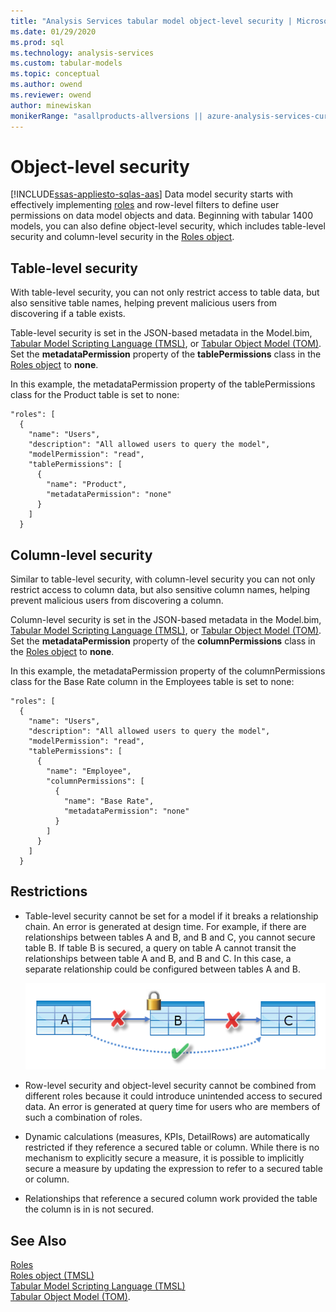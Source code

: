 ```yaml
---
title: "Analysis Services tabular model object-level security | Microsoft Docs"
ms.date: 01/29/2020
ms.prod: sql
ms.technology: analysis-services
ms.custom: tabular-models
ms.topic: conceptual
ms.author: owend
ms.reviewer: owend
author: minewiskan
monikerRange: "asallproducts-allversions || azure-analysis-services-current || >= sql-analysis-services-2016"
---
```

# Object-level security
[!INCLUDE[ssas-appliesto-sqlas-aas](../../includes/ssas-appliesto-sqlas-aas.md)]
Data model security starts with effectively implementing [roles](../../analysis-services/tabular-models/roles-ssas-tabular.md) and row-level filters to define user permissions on data model objects and data. Beginning with tabular 1400 models, you can also define object-level security, which includes table-level security and column-level security in the [Roles object](https://docs.microsoft.com/bi-reference/tmsl/roles-object-tmsl).

## Table-level security

With table-level security, you can not only restrict access to table data, but also sensitive table names, helping prevent malicious users from discovering if a table exists. 

 Table-level security is set in the JSON-based metadata in the Model.bim, [Tabular Model Scripting Language (TMSL)](https://docs.microsoft.com/bi-reference/tmsl/tabular-model-scripting-language-tmsl-reference), or [Tabular Object Model (TOM)](https://docs.microsoft.com/analysis-services/tom/introduction-to-the-tabular-object-model-tom-in-analysis-services-amo). Set the **metadataPermission** property of the **tablePermissions** class in the [Roles object](https://docs.microsoft.com/bi-reference/tmsl/roles-object-tmsl) to **none**.

In this example, the metadataPermission property of the tablePermissions class for the Product table is set to none:

```
"roles": [
  {
    "name": "Users",
    "description": "All allowed users to query the model",
    "modelPermission": "read",
    "tablePermissions": [
      {
        "name": "Product",
        "metadataPermission": "none"
      }
    ]
  }
```

## Column-level security

Similar to table-level security, with column-level security you can not only restrict access to column data, but also sensitive column names,  helping prevent malicious users from discovering a column.

 Column-level security is set in the JSON-based metadata in the Model.bim, [Tabular Model Scripting Language (TMSL)](https://docs.microsoft.com/bi-reference/tmsl/tabular-model-scripting-language-tmsl-reference), or [Tabular Object Model (TOM)](https://docs.microsoft.com/analysis-services/tom/introduction-to-the-tabular-object-model-tom-in-analysis-services-amo). Set the **metadataPermission** property of the **columnPermissions** class in the [Roles object](https://docs.microsoft.com/bi-reference/tmsl/roles-object-tmsl) to **none**.

In this example, the metadataPermission property of the columnPermissions class for the Base Rate column in the Employees table is set to none:

```
"roles": [
  {
    "name": "Users",
    "description": "All allowed users to query the model",
    "modelPermission": "read",
    "tablePermissions": [
      {
        "name": "Employee",
        "columnPermissions": [
          {
            "name": "Base Rate",
            "metadataPermission": "none"
          }
        ]
      }
    ]
  }
```

## Restrictions

*  Table-level security cannot be set for a model if it breaks a relationship chain. An error is generated at design time.
 For example, if there are relationships between tables A and B, and B and C, you cannot secure table B. If table B is secured, a query on table A cannot transit the relationships between table A and B, and B and C. In this case, a separate relationship could be configured between tables A and B.

    ![Table-level security](../../analysis-services/tabular-models/media/ssas-ols.png)  


*  Row-level security and object-level security cannot be combined from different roles because it could introduce unintended access to secured data. An error is generated at query time for users who are members of such a combination of roles.

*  Dynamic calculations (measures, KPIs, DetailRows) are automatically  restricted if they reference a secured table or column. While there is no mechanism to explicitly secure a measure, it is possible to implicitly secure a measure by updating the expression to refer to a secured table or column.

*  Relationships that reference a secured column work provided the table the column is in is not secured.




## See Also  
[Roles](../../analysis-services/tabular-models/roles-ssas-tabular.md)  
[Roles object (TMSL)](https://docs.microsoft.com/bi-reference/tmsl/roles-object-tmsl)  
[Tabular Model Scripting Language (TMSL)](https://docs.microsoft.com/bi-reference/tmsl/tabular-model-scripting-language-tmsl-reference)  
[Tabular Object Model (TOM)](https://docs.microsoft.com/analysis-services/tom/introduction-to-the-tabular-object-model-tom-in-analysis-services-amo).

  
